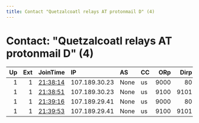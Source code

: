 ```yaml
---
title: Contact "Quetzalcoatl relays AT protonmail D" (4)
---
```


# Contact: "Quetzalcoatl relays AT protonmail D" (4)

|   Up |   Ext | JoinTime                                                                                            | IP            | AS   | CC   |   ORp |   Dirp | OS    | Version   | Nickname     |   eFamMembers |
|-----:|------:|:----------------------------------------------------------------------------------------------------|:--------------|:-----|:-----|------:|-------:|:------|:----------|:-------------|--------------:|
|    1 |     1 | [21:38:14](https://metrics.torproject.org/rs.html#details/1E3C197C8C922128FF049856E0536FF9CB4E5E8C) | 107.189.30.23 | None | us   |  9000 |     80 | Linux | 0.4.5.8   | Quetzalcoatl |            62 |
|    1 |     1 | [21:38:51](https://metrics.torproject.org/rs.html#details/EEF40B4CDDAA8F674685491E45E9399179AA1832) | 107.189.30.23 | None | us   |  9100 |   9101 | Linux | 0.4.5.8   | Quetzalcoatl |            62 |
|    1 |     1 | [21:39:16](https://metrics.torproject.org/rs.html#details/C623F97858DDC20DC80098260DFDF053C63131C9) | 107.189.29.41 | None | us   |  9000 |     80 | Linux | 0.4.5.8   | Quetzalcoatl |            62 |
|    1 |     1 | [21:39:53](https://metrics.torproject.org/rs.html#details/7BD416652010B7C42202BE40F749A417003ECD2C) | 107.189.29.41 | None | us   |  9100 |   9101 | Linux | 0.4.5.8   | Quetzalcoatl |            62 |
